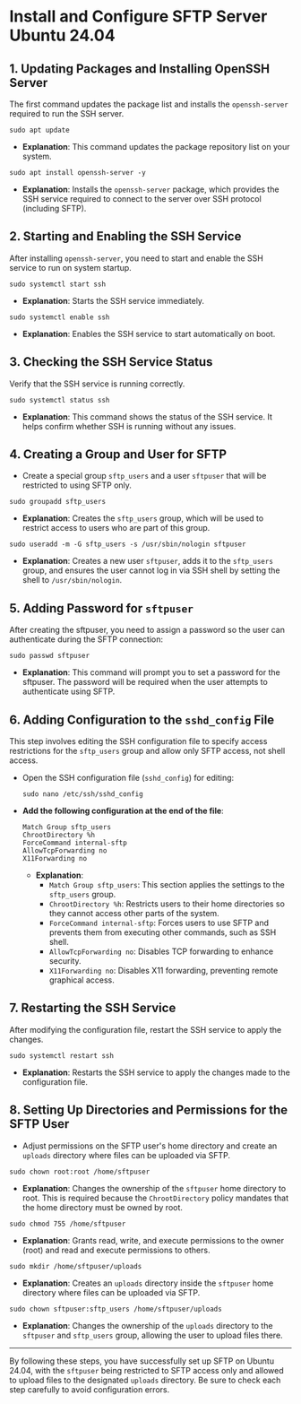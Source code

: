 # Install and Configure SFTP Server Ubuntu 24.04

## 1. **Updating Packages and Installing OpenSSH Server**
   The first command updates the package list and installs the `openssh-server` required to run the SSH server.

   ```
   sudo apt update
   ```
   - **Explanation**: This command updates the package repository list on your system.

   ```
   sudo apt install openssh-server -y
   ```
   - **Explanation**: Installs the `openssh-server` package, which provides the SSH service required to connect to the server over SSH protocol (including SFTP).

## 2. **Starting and Enabling the SSH Service**
   After installing `openssh-server`, you need to start and enable the SSH service to run on system startup.

   ```
   sudo systemctl start ssh
   ```
   - **Explanation**: Starts the SSH service immediately.

   ```
   sudo systemctl enable ssh
   ```
   - **Explanation**: Enables the SSH service to start automatically on boot.

## 3. **Checking the SSH Service Status**
   Verify that the SSH service is running correctly.

   ```
   sudo systemctl status ssh
   ```
   - **Explanation**: This command shows the status of the SSH service. It helps confirm whether SSH is running without any issues.

## 4. **Creating a Group and User for SFTP**
   - Create a special group `sftp_users` and a user `sftpuser` that will be restricted to using SFTP only.

   ```
   sudo groupadd sftp_users
   ```
   - **Explanation**: Creates the `sftp_users` group, which will be used to restrict access to users who are part of this group.

   ```
   sudo useradd -m -G sftp_users -s /usr/sbin/nologin sftpuser
   ```
   - **Explanation**: Creates a new user `sftpuser`, adds it to the `sftp_users` group, and ensures the user cannot log in via SSH shell by setting the shell to `/usr/sbin/nologin`.

## 5. Adding Password for `sftpuser`
   After creating the sftpuser, you need to assign a password so the user can authenticate during the SFTP connection:

   ```
   sudo passwd sftpuser
   ```

   - **Explanation**: This command will prompt you to set a password for the sftpuser. The password will be required when the user attempts to authenticate using SFTP.

## 6. **Adding Configuration to the `sshd_config` File**
   This step involves editing the SSH configuration file to specify access restrictions for the `sftp_users` group and allow only SFTP access, not shell access.

   - Open the SSH configuration file (`sshd_config`) for editing:
     ```
     sudo nano /etc/ssh/sshd_config
     ```

   - **Add the following configuration at the end of the file**:
     ```
     Match Group sftp_users
     ChrootDirectory %h
     ForceCommand internal-sftp
     AllowTcpForwarding no
     X11Forwarding no
     ```
     - **Explanation**:
       - `Match Group sftp_users`: This section applies the settings to the `sftp_users` group.
       - `ChrootDirectory %h`: Restricts users to their home directories so they cannot access other parts of the system.
       - `ForceCommand internal-sftp`: Forces users to use SFTP and prevents them from executing other commands, such as SSH shell.
       - `AllowTcpForwarding no`: Disables TCP forwarding to enhance security.
       - `X11Forwarding no`: Disables X11 forwarding, preventing remote graphical access.

## 7. **Restarting the SSH Service**
   After modifying the configuration file, restart the SSH service to apply the changes.

   ```
   sudo systemctl restart ssh
   ```
   - **Explanation**: Restarts the SSH service to apply the changes made to the configuration file.

## 8. **Setting Up Directories and Permissions for the SFTP User**
   - Adjust permissions on the SFTP user's home directory and create an `uploads` directory where files can be uploaded via SFTP.

   ```
   sudo chown root:root /home/sftpuser
   ```
   - **Explanation**: Changes the ownership of the `sftpuser` home directory to root. This is required because the `ChrootDirectory` policy mandates that the home directory must be owned by root.

   ```
   sudo chmod 755 /home/sftpuser
   ```
   - **Explanation**: Grants read, write, and execute permissions to the owner (root) and read and execute permissions to others.

   ```
   sudo mkdir /home/sftpuser/uploads
   ```
   - **Explanation**: Creates an `uploads` directory inside the `sftpuser` home directory where files can be uploaded via SFTP.

   ```
   sudo chown sftpuser:sftp_users /home/sftpuser/uploads
   ```
   - **Explanation**: Changes the ownership of the `uploads` directory to the `sftpuser` and `sftp_users` group, allowing the user to upload files there.

---

By following these steps, you have successfully set up SFTP on Ubuntu 24.04, with the `sftpuser` being restricted to SFTP access only and allowed to upload files to the designated `uploads` directory. Be sure to check each step carefully to avoid configuration errors.